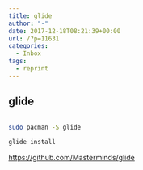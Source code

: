 ```yaml
---
title: glide
author: "-"
date: 2017-12-18T08:21:39+00:00
url: /?p=11631
categories:
  - Inbox
tags:
  - reprint
---
```

## glide
```bash
  
sudo pacman -S glide

glide install 

```

https://github.com/Masterminds/glide